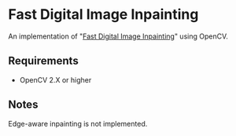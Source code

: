 # Fast Digital Image Inpainting

An implementation of "[Fast Digital Image Inpainting](https://www.researchgate.net/publication/220903053_Fast_Digital_Image_Inpainting)" using OpenCV.

## Requirements
* OpenCV 2.X or higher

## Notes
Edge-aware inpainting is not implemented.